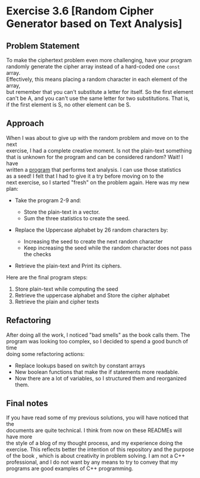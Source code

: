 # Exercise 3.6 [Random Cipher Generator based on Text Analysis]

## Problem Statement  
To make the ciphertext problem even more challenging, have your program   
randomly generate the cipher array instead of a hard-coded one `const` array.  
Effectively, this means placing a random character in each element of the array,  
but remember that you can't substitute a letter for itself. So the first element  
can't be A, and you can't use the same letter for two substitutions. That is,  
if the first element is S, no other element can be S.

## Approach
When I was about to give up with the random problem and move on to the next  
 exercise, I had a complete creative moment. Is not the plain-text something  
 that is unknown for the program and can be considered random? Wait! I have  
 written a [program](https://github.com/SanzCeb/think-like-a-programmer/tree/main/exercises/chapter02/2-9)
                     that performs text analysis. I can use those statistics  
 as a seed! I felt that I had to give it a try before moving on to the  
 next exercise, so I started "fresh" on the problem again. Here was my new plan:

- Take the program 2-9 and:  
    - Store the plain-text in a vector.
    - Sum the three statistics to create the seed.
- Replace the Uppercase alphabet by  26 random characters by:
    - Increasing the seed to create the next random character
    - Keep increasing the seed while the random character does not pass  
    the checks

- Retrieve the plain-text and Print its ciphers.

Here are the final program steps:
1. Store plain-text while computing the seed 
2. Retrieve the uppercase alphabet and Store the cipher alphabet
3. Retrieve the plain and cipher texts 

## Refactoring
After doing all the work, I noticed "bad smells" as the book calls them. The   
program was looking too complex, so I decided to spend a good bunch of time  
doing some refactoring actions:

- Replace lookups based on switch by constant arrays
- New boolean functions that make the if statements more readable.
- Now there are a lot of variables, so I structured them and reorganized them.

## Final notes
If you have read some of my previous solutions, you will have noticed that the  
documents are quite technical. I think from now on these READMEs will have more  
the style of a blog of my thought process, and my experience doing the  
exercise. This reflects better the intention of this repository and the purpose  
of the book , which is about creativity in problem solving. I am not a C++  
professional, and I do not want by any means to try to convey that my  
programs are good examples of C++ programming.
